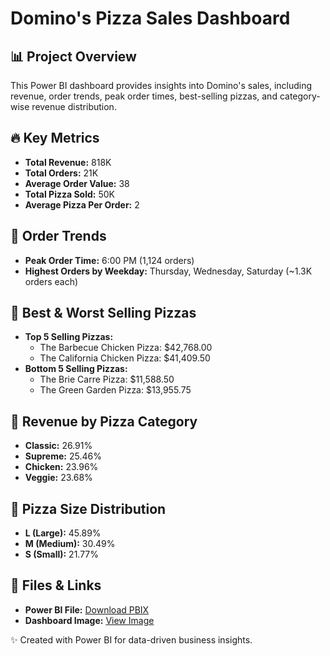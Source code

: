 # Domino's Pizza Sales Dashboard

## 📊 Project Overview
This Power BI dashboard provides insights into Domino's sales, including revenue, order trends, peak order times, best-selling pizzas, and category-wise revenue distribution.

## 🔥 Key Metrics
- **Total Revenue:** 818K  
- **Total Orders:** 21K  
- **Average Order Value:** 38  
- **Total Pizza Sold:** 50K  
- **Average Pizza Per Order:** 2  

## 📅 Order Trends
- **Peak Order Time:** 6:00 PM (1,124 orders)  
- **Highest Orders by Weekday:** Thursday, Wednesday, Saturday (~1.3K orders each)  

## 🍕 Best & Worst Selling Pizzas
- **Top 5 Selling Pizzas:**  
  - The Barbecue Chicken Pizza: $42,768.00  
  - The California Chicken Pizza: $41,409.50  
- **Bottom 5 Selling Pizzas:**  
  - The Brie Carre Pizza: $11,588.50  
  - The Green Garden Pizza: $13,955.75  

## 🍕 Revenue by Pizza Category
- **Classic:** 26.91%  
- **Supreme:** 25.46%  
- **Chicken:** 23.96%  
- **Veggie:** 23.68%  

## 📏 Pizza Size Distribution
- **L (Large):** 45.89%  
- **M (Medium):** 30.49%  
- **S (Small):** 21.77%  

## 📂 Files & Links
- **Power BI File:** [Download PBIX](./mnt/data/dominos%20pbix.pbix)  
- **Dashboard Image:** [View Image](https://github.com/tanshigarg/Dominos-Anaysis-pbi/blob/6eeb6e2baf050439835334bbb0e4b4d4816ca726/dominos%20dashboard.png)  

✨ Created with Power BI for data-driven business insights.
